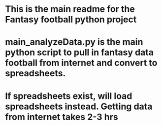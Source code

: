 # This is the main readme for the Fantasy football python project


# main_analyzeData.py is the main python script to pull in fantasy data football from internet and convert to spreadsheets. 
# If spreadsheets exist, will load spreadsheets instead. Getting data from internet takes 2-3 hrs
